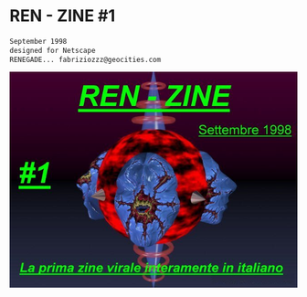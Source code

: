 # REN - ZINE #1
```
September 1998
designed for Netscape
RENEGADE... fabriziozzz@geocities.com
```
![intro](intro.ren)
